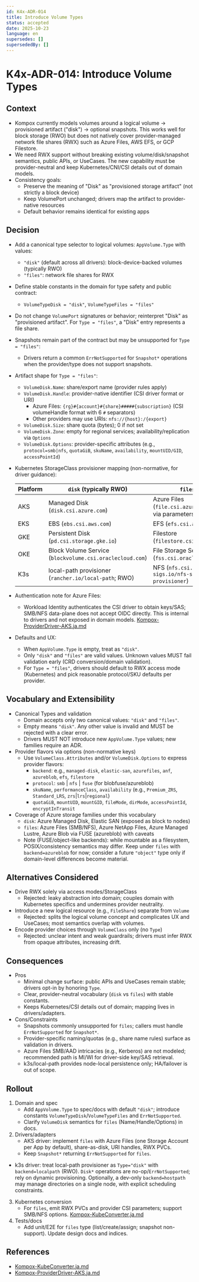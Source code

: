```yaml
---
id: K4x-ADR-014
title: Introduce Volume Types
status: accepted
date: 2025-10-23
language: en
supersedes: []
supersededBy: []
---
```

# K4x-ADR-014: Introduce Volume Types

## Context

- Kompox currently models volumes around a logical volume → provisioned artifact ("disk") → optional snapshots. This works well for block storage (RWO) but does not natively cover provider-managed network file shares (RWX) such as Azure Files, AWS EFS, or GCP Filestore.
- We need RWX support without breaking existing volume/disk/snapshot semantics, public APIs, or UseCases. The new capability must be provider-neutral and keep Kubernetes/CNI/CSI details out of domain models.
- Consistency goals:
  - Preserve the meaning of "Disk" as "provisioned storage artifact" (not strictly a block device)
  - Keep VolumePort unchanged; drivers map the artifact to provider-native resources
  - Default behavior remains identical for existing apps

## Decision

- Add a canonical type selector to logical volumes: `AppVolume.Type` with values:
  - `"disk"` (default across all drivers): block-device-backed volumes (typically RWO)
  - `"files"`: network file shares for RWX
- Define stable constants in the domain for type safety and public contract:
  - `VolumeTypeDisk = "disk"`, `VolumeTypeFiles = "files"`
- Do not change `VolumePort` signatures or behavior; reinterpret "Disk" as "provisioned artifact". For `Type = "files"`, a "Disk" entry represents a file share.
- Snapshots remain part of the contract but may be unsupported for `Type = "files"`:
  - Drivers return a common `ErrNotSupported` for `Snapshot*` operations when the provider/type does not support snapshots.
- Artifact shape for `Type = "files"`:
  - `VolumeDisk.Name`: share/export name (provider rules apply)
  - `VolumeDisk.Handle`: provider-native identifier (CSI driver format or URI)
    - Azure Files: `{rg}#{account}#{share}#####{subscription}` (CSI volumeHandle format with 6 `#` separators)
    - Other providers may use URIs: `nfs://{host}:/{export}`
  - `VolumeDisk.Size`: share quota (bytes); 0 if not set
  - `VolumeDisk.Zone`: empty for regional services; availability/replication via `Options`
  - `VolumeDisk.Options`: provider-specific attributes (e.g., `protocol=smb|nfs`, `quotaGiB`, `skuName`, `availability`, `mountUID/GID`, `accessPointId`)
- Kubernetes StorageClass provisioner mapping (non-normative, for driver guidance):

  | Platform | `disk` (typically RWO) | `files` (RWX) |
  |---|---|---|
  | AKS | Managed Disk (`disk.csi.azure.com`) | Azure Files (`file.csi.azure.com`; SMB/NFS via parameters) |
  | EKS | EBS (`ebs.csi.aws.com`) | EFS (`efs.csi.aws.com`) |
  | GKE | Persistent Disk (`pd.csi.storage.gke.io`) | Filestore (`filestore.csi.storage.gke.io`) |
  | OKE | Block Volume Service (`blockvolume.csi.oraclecloud.com`) | File Storage Service (`fss.csi.oraclecloud.com`) |
  | K3s | local-path provisioner (`rancher.io/local-path`; RWO) | NFS (`nfs.csi.k8s.io` or `k8s-sigs.io/nfs-subdir-external-provisioner`) |
- Authentication note for Azure Files:
  - Workload Identity authenticates the CSI driver to obtain keys/SAS; SMB/NFS data-plane does not accept OIDC directly. This is internal to drivers and not exposed in domain models. [Kompox-ProviderDriver-AKS.ja.md]
- Defaults and UX:
  - When `AppVolume.Type` is empty, treat as `"disk"`.
  - Only `"disk"` and `"files"` are valid values. Unknown values MUST fail validation early (CRD conversion/domain validation).
  - For `Type = "files"`, drivers should default to RWX access mode (Kubernetes) and pick reasonable protocol/SKU defaults per provider.

## Vocabulary and Extensibility

- Canonical Types and validation
  - Domain accepts only two canonical values: `"disk"` and `"files"`.
  - Empty means `"disk"`. Any other value is invalid and MUST be rejected with a clear error.
  - Drivers MUST NOT introduce new `AppVolume.Type` values; new families require an ADR.
- Provider flavors via options (non-normative keys)
  - Use `VolumeClass.Attributes` and/or `VolumeDisk.Options` to express provider flavors:
    - `backend`: e.g., `managed-disk`, `elastic-san`, `azurefiles`, `anf`, `azureblob`, `efs`, `filestore`
    - `protocol`: `smb` | `nfs` | `fuse` (for blobfuse/azureblob)
    - `skuName`, `performanceClass`, `availability` (e.g., `Premium_ZRS`, `Standard_LRS`, `zrs`|`lrs`|`regional`)
    - `quotaGiB`, `mountUID`, `mountGID`, `fileMode`, `dirMode`, `accessPointId`, `encryptInTransit`
- Coverage of Azure storage families under this vocabulary
  - `disk`: Azure Managed Disk, Elastic SAN (exposed as block to nodes)
  - `files`: Azure Files (SMB/NFS), Azure NetApp Files, Azure Managed Lustre, Azure Blob via FUSE (azureblob) with caveats
  - Note (FUSE/object-like backends): while mountable as a filesystem, POSIX/consistency semantics may differ. Keep under `files` with `backend=azureblob` for now; consider a future `"object"` type only if domain-level differences become material.

## Alternatives Considered

- Drive RWX solely via access modes/StorageClass
  - Rejected: leaky abstraction into domain; couples domain with Kubernetes specifics and undermines provider neutrality.
- Introduce a new logical resource (e.g., `FileShare`) separate from `Volume`
  - Rejected: splits the logical volume concept and complicates UX and UseCases; most semantics overlap with volumes.
- Encode provider choices through `VolumeClass` only (no `Type`)
  - Rejected: unclear intent and weak guardrails; drivers must infer RWX from opaque attributes, increasing drift.

## Consequences

- Pros
  - Minimal change surface: public APIs and UseCases remain stable; drivers opt-in by honoring `Type`.
  - Clear, provider-neutral vocabulary (`disk` vs `files`) with stable constants.
  - Keeps Kubernetes/CSI details out of domain; mapping lives in drivers/adapters.
- Cons/Constraints
  - Snapshots commonly unsupported for `files`; callers must handle `ErrNotSupported` for `Snapshot*`.
  - Provider-specific naming/quotas (e.g., share name rules) surface as validation in drivers.
  - Azure Files SMB/AAD intricacies (e.g., Kerberos) are not modeled; recommended path is MI/WI for driver-side key/SAS retrieval.
  - k3s/local-path provides node-local persistence only; HA/failover is out of scope.

## Rollout

1) Domain and spec
   - Add `AppVolume.Type` to spec/docs with default `"disk"`; introduce constants `VolumeTypeDisk`/`VolumeTypeFiles` and `ErrNotSupported`.
   - Clarify `VolumeDisk` semantics for `files` (Name/Handle/Options) in docs.
2) Drivers/adapters
   - AKS driver: implement `files` with Azure Files (one Storage Account per App by default), share-as-disk, URI handles, RWX PVCs.
   - Keep `Snapshot*` returning `ErrNotSupported` for `files`.
  - k3s driver: treat local-path provisioner as `Type="disk"` with `backend=localpath` (RWO). `Disk*` operations are no-op/`ErrNotSupported`; rely on dynamic provisioning. Optionally, a dev-only `backend=hostpath` may manage directories on a single node, with explicit scheduling constraints.
3) Kubernetes conversion
   - For `files`, emit RWX PVCs and provider CSI parameters; support SMB/NFS options. [Kompox-KubeConverter.ja.md]
4) Tests/docs
   - Add unit/E2E for `files` type (list/create/assign; snapshot non-support). Update design docs and indices.

## References

- [Kompox-KubeConverter.ja.md]
- [Kompox-ProviderDriver-AKS.ja.md]

[Kompox-KubeConverter.ja.md]: ../v1/Kompox-KubeConverter.ja.md
[Kompox-ProviderDriver-AKS.ja.md]: ../v1/Kompox-ProviderDriver-AKS.ja.md
